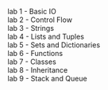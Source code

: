 lab 1 - Basic IO\
lab 2 - Control Flow\
lab 3 - Strings\
lab 4 - Lists and Tuples\
lab 5 - Sets and Dictionaries\
lab 6 - Functions\
lab 7 - Classes\
lab 8 - Inheritance\
lab 9 - Stack and Queue
